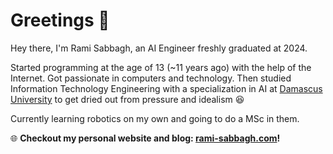 
# Greetings 👋

Hey there, I'm Rami Sabbagh, an AI Engineer freshly graduated at 2024.

Started programming at the age of 13 (~11 years ago) with the help of the Internet. Got passionate in computers and technology. Then studied Information Technology Engineering with a specialization in AI at [Damascus University](https://en.wikipedia.org/wiki/Damascus_University) to get dried out from pressure and idealism 😆

Currently learning robotics on my own and going to do a MSc in them.

🌐 **Checkout my personal website and blog:  [rami-sabbagh.com](https://rami-sabbagh.com/)!**

